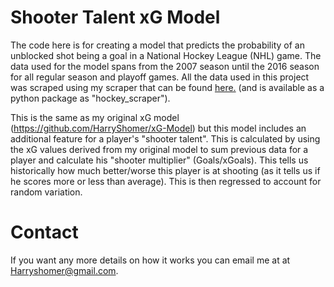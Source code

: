 # Shooter Talent xG Model

The code here is for creating a model that predicts the probability of an unblocked shot being a goal in a National
Hockey League (NHL) game. The data used for the model spans from the 2007 season until the 2016 season for all regular
season and playoff games. All the data used in this project was scraped using my scraper that can be found
[here.](https://github.com/HarryShomer/Hockey-Scraper) (and is available as a python package as "hockey_scraper").


This is the same as my original xG model (https://github.com/HarryShomer/xG-Model) but this model includes an additional
feature for a player's "shooter talent". This is calculated by using the xG values derived from my original model to
sum previous data for a player and calculate his "shooter multiplier" (Goals/xGoals). This tells us historically how much
better/worse this player is at shooting (as it tells us if he scores more or less than average). This is then regressed
to account for random variation.

# Contact

If you want any more details on how it works you can email me at at Harryshomer@gmail.com.